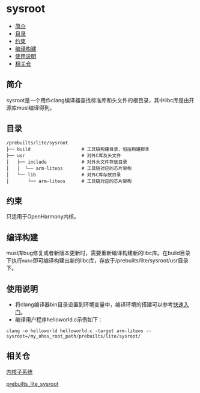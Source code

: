 # sysroot<a name="ZH-CN_TOPIC_0000001096759155"></a>

-   [简介](#section11660541593)
-   [目录](#section161941989596)
-   [约束](#section119744591305)
-   [编译构建](#section137768191623)
-   [使用说明](#section68313135353)
-   [相关仓](#section1371113476307)

## 简介<a name="section11660541593"></a>

sysroot是一个用作clang编译器查找标准库和头文件的根目录，其中libc库是由开源库musl编译得到。

## 目录<a name="section161941989596"></a>

```
/prebuilts/lite/sysroot
├── build                   # 工具链构建目录，包括构建脚本
├── usr                     # 对外C库及头文件
│   ├── include             # 对外头文件存放目录
│   │  └── arm-liteos       # 工具链对应的芯片架构
│   └── lib                 # 对外C库存放目录
│       └── arm-liteos      # 工具链对应的芯片架构
```

## 约束<a name="section119744591305"></a>

只适用于OpenHarmony内核。

## 编译构建<a name="section137768191623"></a>

musl库bug修复或者新版本更新时，需要重新编译构建新的libc库。在build目录下执行`make`即可编译构建出新的libc库，存放于/prebuilts/lite/sysroot/usr目录下。

## 使用说明<a name="section68313135353"></a>

-   将clang编译器bin目录设置到环境变量中，编译环境的搭建可以参考[快速入门](https://gitee.com/openharmony/docs/blob/master/zh-cn/device-dev/quick-start/Readme-CN.md)。
-   编译用户程序helloworld.c示例如下：

```
clang -o helloworld helloworld.c -target arm-liteos --sysroot=/my_ohos_root_path/prebuilts/lite/sysroot/
```

## 相关仓<a name="section1371113476307"></a>

[内核子系统](https://gitee.com/openharmony/docs/blob/master/zh-cn/readme/%E5%86%85%E6%A0%B8%E5%AD%90%E7%B3%BB%E7%BB%9F.md)

[prebuilts\_lite\_sysroot](https://gitee.com/openharmony/prebuilts_lite_sysroot/blob/master/README_zh.md)

